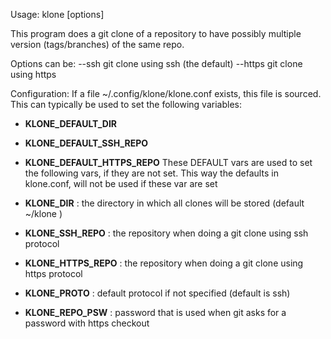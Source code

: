 Usage: klone [options] <name> <version>

This program does a git clone of a repository to have possibly multiple version (tags/branches)
of the same repo.

Options can be:
       --ssh         git clone using ssh (the default)
       --https       git clone using https

Configuration:
If a file ~/.config/klone/klone.conf exists, this file is sourced.
This can typically be used to set the following variables:
- **KLONE_DEFAULT_DIR**
- **KLONE_DEFAULT_SSH_REPO**
- **KLONE_DEFAULT_HTTPS_REPO**
These DEFAULT vars are used to set the following vars, if they are not set.
This way the defaults in klone.conf, will not be used if these var are set
- **KLONE_DIR** : the directory in which all clones will be stored (default ~/klone )
- **KLONE_SSH_REPO** : the repository when doing a git clone using ssh protocol
- **KLONE_HTTPS_REPO** : the repository when doing a git clone using https protocol

- **KLONE_PROTO** : default protocol if not specified (default is ssh)
- **KLONE_REPO_PSW** : password that is used when git asks for a password with https checkout
